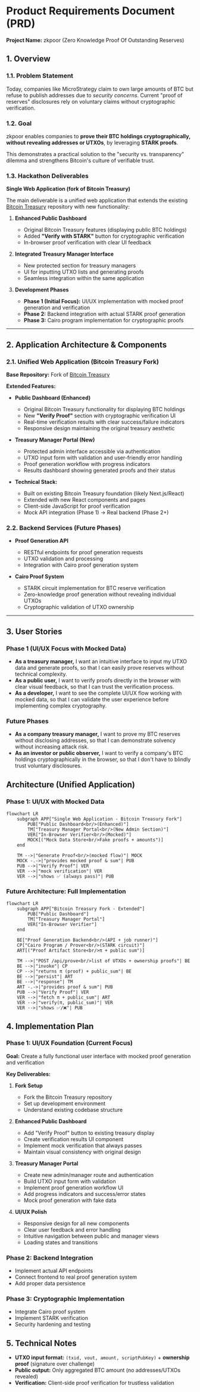 # Product Requirements Document (PRD)

**Project Name:** zkpoor (Zero Knowledge Proof Of Outstanding Reserves)

## 1. Overview

### 1.1. Problem Statement

Today, companies like MicroStrategy claim to own large amounts of BTC but refuse to publish addresses due to *security concerns*. Current "proof of reserves" disclosures rely on voluntary claims without cryptographic verification.

### 1.2. Goal

zkpoor enables companies to **prove their BTC holdings cryptographically, without revealing addresses or UTXOs**, by leveraging **STARK proofs**.

This demonstrates a practical solution to the "security vs. transparency" dilemma and strengthens Bitcoin's culture of verifiable trust.

### 1.3. Hackathon Deliverables

**Single Web Application (fork of Bitcoin Treasury)**

The main deliverable is a unified web application that extends the existing [Bitcoin Treasury](https://github.com/block/bitcoin-treasury) repository with new functionality:

1. **Enhanced Public Dashboard**
   * Original Bitcoin Treasury features (displaying public BTC holdings)
   * Added **"Verify with STARK"** button for cryptographic verification
   * In-browser proof verification with clear UI feedback

2. **Integrated Treasury Manager Interface**
   * New protected section for treasury managers
   * UI for inputting UTXO lists and generating proofs
   * Seamless integration within the same application

3. **Development Phases**
   * **Phase 1 (Initial Focus):** UI/UX implementation with mocked proof generation and verification
   * **Phase 2:** Backend integration with actual STARK proof generation
   * **Phase 3:** Cairo program implementation for cryptographic proofs

---

## 2. Application Architecture & Components

### 2.1. Unified Web Application (Bitcoin Treasury Fork)

**Base Repository:** Fork of [Bitcoin Treasury](https://github.com/block/bitcoin-treasury)

**Extended Features:**

* **Public Dashboard (Enhanced)**
  * Original Bitcoin Treasury functionality for displaying BTC holdings
  * New **"Verify Proof"** section with cryptographic verification UI
  * Real-time verification results with clear success/failure indicators
  * Responsive design maintaining the original treasury aesthetic

* **Treasury Manager Portal (New)**
  * Protected admin interface accessible via authentication
  * UTXO input form with validation and user-friendly error handling
  * Proof generation workflow with progress indicators
  * Results dashboard showing generated proofs and their status

* **Technical Stack:**
  * Built on existing Bitcoin Treasury foundation (likely Next.js/React)
  * Extended with new React components and pages
  * Client-side JavaScript for proof verification
  * Mock API integration (Phase 1) → Real backend (Phase 2+)

### 2.2. Backend Services (Future Phases)

* **Proof Generation API**
  * RESTful endpoints for proof generation requests
  * UTXO validation and processing
  * Integration with Cairo proof generation system

* **Cairo Proof System**
  * STARK circuit implementation for BTC reserve verification
  * Zero-knowledge proof generation without revealing individual UTXOs
  * Cryptographic validation of UTXO ownership

---

## 3. User Stories

### Phase 1 (UI/UX Focus with Mocked Data)
* **As a treasury manager,** I want an intuitive interface to input my UTXO data and generate proofs, so that I can easily prove reserves without technical complexity.
* **As a public user,** I want to verify proofs directly in the browser with clear visual feedback, so that I can trust the verification process.
* **As a developer,** I want to see the complete UI/UX flow working with mocked data, so that I can validate the user experience before implementing complex cryptography.

### Future Phases
* **As a company treasury manager,** I want to prove my BTC reserves without disclosing addresses, so that I can demonstrate solvency without increasing attack risk.
* **As an investor or public observer,** I want to verify a company's BTC holdings cryptographically in the browser, so that I don't have to blindly trust voluntary disclosures.
  
## Architecture (Unified Application)

### Phase 1: UI/UX with Mocked Data
```mermaid
flowchart LR
    subgraph APP["Single Web Application - Bitcoin Treasury Fork"]
        PUB["Public Dashboard<br/>(Enhanced)"]
        TM["Treasury Manager Portal<br/>(New Admin Section)"]
        VER["In-Browser Verifier<br/>(Mocked)"]
        MOCK[("Mock Data Store<br/>Fake proofs + amounts")]
    end

    TM -->|"Generate Proof<br/>(mocked flow)"| MOCK
    MOCK -.->|"provides mocked proof & sum"| PUB
    PUB -->|"Verify Proof"| VER
    VER -->|"mock verification"| VER
    VER -->|"shows ✅ (always pass)"| PUB
```

### Future Architecture: Full Implementation
```mermaid
flowchart LR
    subgraph APP["Bitcoin Treasury Fork - Extended"]
        PUB["Public Dashboard"]
        TM["Treasury Manager Portal"]
        VER["In-Browser Verifier"]
    end
    
    BE["Proof Generation Backend<br/>(API + job runner)"]
    CP["Cairo Program / Prover<br/>(STARK circuit)"]
    ART[("Proof Artifact Store<br/>π + public sum")]

    TM -->|"POST /api/prove<br/>list of UTXOs + ownership proofs"| BE
    BE -->|"invoke"| CP
    CP -->|"returns π (proof) + public_sum"| BE
    BE -->|"persist"| ART
    BE -->|"response"| TM
    ART -.->|"provides proof & sum"| PUB
    PUB -->|"Verify Proof"| VER
    VER -->|"fetch π + public_sum"| ART
    VER -->|"verify(π, public_sum)"| VER
    VER -->|"shows ✅/❌"| PUB
```

## 4. Implementation Plan

### Phase 1: UI/UX Foundation (Current Focus)
**Goal:** Create a fully functional user interface with mocked proof generation and verification

**Key Deliverables:**
1. **Fork Setup**
   * Fork the Bitcoin Treasury repository
   * Set up development environment
   * Understand existing codebase structure

2. **Enhanced Public Dashboard**
   * Add "Verify Proof" button to existing treasury display
   * Create verification results UI component
   * Implement mock verification that always passes
   * Maintain visual consistency with original design

3. **Treasury Manager Portal**
   * Create new admin/manager route and authentication
   * Build UTXO input form with validation
   * Implement proof generation workflow UI
   * Add progress indicators and success/error states
   * Mock proof generation with fake data

4. **UI/UX Polish**
   * Responsive design for all new components
   * Clear user feedback and error handling
   * Intuitive navigation between public and manager views
   * Loading states and transitions

### Phase 2: Backend Integration
* Implement actual API endpoints
* Connect frontend to real proof generation system
* Add proper data persistence

### Phase 3: Cryptographic Implementation
* Integrate Cairo proof system
* Implement STARK verification
* Security hardening and testing

## 5. Technical Notes

* **UTXO input format:** `(txid, vout, amount, scriptPubKey)` + **ownership proof** (signature over challenge)
* **Public output:** Only aggregated BTC amount (no addresses/UTXOs revealed)
* **Verification:** Client-side proof verification for trustless validation